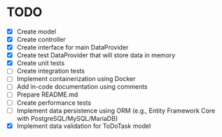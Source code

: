 # TODO

- [x] Create model
- [x] Create controller
- [x] Create interface for main DataProvider
- [x] Create test DataProvider that will store data in memory
- [x] Create unit tests
- [ ] Create integration tests
- [ ] Implement containerization using Docker
- [ ] Add in-code documentation using comments
- [ ] Prepare README.md
- [ ] Create performance tests
- [ ] Implement data persistence using ORM (e.g., Entity Framework Core with PostgreSQL/MySQL/MariaDB)
- [x] Implement data validation for ToDoTask model

